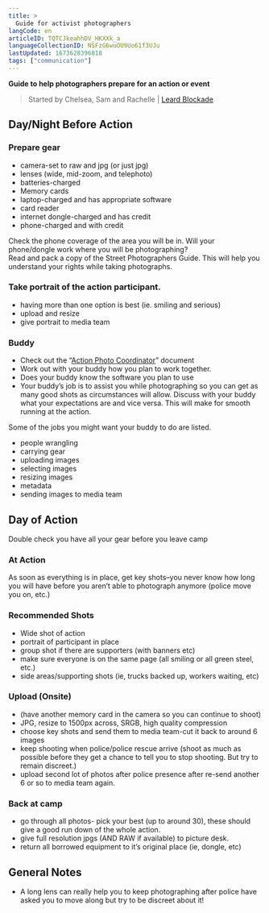 ```yaml
---
title: >
  Guide for activist photographers
langCode: en
articleID: TQTCJkeahhDV_HKXXk_a
languageCollectionID: NSFzG6wuOU9Uo61f3UJu
lastUpdated: 1673628396818
tags: ["communication"]
---
```


**Guide to help photographers prepare for an action or event**

> Started by Chelsea, Sam and Rachelle | [Leard Blockade](https://leard.frontlineaction.org/)

## Day/Night Before Action

### Prepare gear

-   camera-set to raw and jpg (or just jpg)
-   lenses (wide, mid-zoom, and telephoto)
-   batteries-charged
-   Memory cards
-   laptop-charged and has appropriate software
-   card reader
-   internet dongle-charged and has credit
-   phone-charged and with credit

Check the phone coverage of the area you will be in. Will your phone/dongle work where you will be photographing?  
Read and pack a copy of the Street Photographers Guide. This will help you understand your rights while taking photographs.

### Take portrait of the action participant.

-   having more than one option is best (ie. smiling and serious)
-   upload and resize
-   give portrait to media team

### Buddy

-   Check out the “[Action Photo Coordinator](https://actionskills.co/resource/action-photo-coordinator/)” document
-   Work out with your buddy how you plan to work together.
-   Does your buddy know the software you plan to use
-   Your buddy’s job is to assist you while photographing so you can get as many good shots as circumstances will allow. Discuss with your buddy what your expectations are and vice versa. This will make for smooth running at the action.

Some of the jobs you might want your buddy to do are listed.

-   people wrangling
-   carrying gear
-   uploading images
-   selecting images
-   resizing images
-   metadata
-   sending images to media team

## Day of Action

Double check you have all your gear before you leave camp

### At Action

As soon as everything is in place, get key shots–you never know how long you will have before you aren’t able to photograph anymore (police move you on, etc.)

### Recommended Shots

-   Wide shot of action
-   portrait of participant in place
-   group shot if there are supporters (with banners etc)
-   make sure everyone is on the same page (all smiling or all green steel, etc.)
-   side areas/supporting shots (ie, trucks backed up, workers waiting, etc)

### Upload (Onsite)

-   (have another memory card in the camera so you can continue to shoot)
-   JPG, resize to 1500px across, SRGB, high quality compression
-   choose key shots and send them to media team-cut it back to around 6 images
-   keep shooting when police/police rescue arrive (shoot as much as possible before they get a chance to tell you to stop shooting. But try to remain discreet.)
-   upload second lot of photos after police presence after re-send another 6 or so to media team again.

### Back at camp

-   go through all photos- pick your best (up to around 30), these should give a good run down of the whole action.
-   give full resolution jpgs (AND RAW if available) to picture desk.
-   return all borrowed equipment to it’s original place (ie, dongle, etc)

## General Notes

-   A long lens can really help you to keep photographing after police have asked you to move along but try to be discreet about it!

<div></div>
